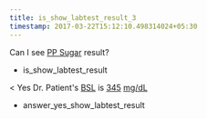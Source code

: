 ```yaml
---
title: is_show_labtest_result_3
timestamp: 2017-03-22T15:12:10.498314024+05:30
---
```


Can I see [PP Sugar](labtest_name) result?
* is_show_labtest_result

< Yes Dr. Patient's [BSL](labtest_name) is [345](value) [mg/dL](unit)
* answer_yes_show_labtest_result
